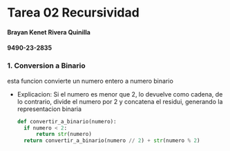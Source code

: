 # Tarea 02 Recursividad
#### Brayan Kenet Rivera Quinilla
#### 9490-23-2835

### 1. Conversion a Binario
esta funcion convierte un numero entero a numero binario
- Explicacion:
  Si el numero es menor que 2, lo devuelve como cadena, de lo contrario, divide el numero por 2 y concatena el residui, generando la representacion binaria
  ```Python
  def convertir_a_binario(numero):
    if numero < 2:
        return str(numero)
    return convertir_a_binario(numero // 2) + str(numero % 2)
  
  ```


